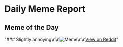 # Daily Meme Report

## Meme of the Day
"### Slightly annoying\n\n![Meme](https://i.redd.it/xpex25a0q3nf1.gif)\n\n[View on Reddit](https://redd.it/1n83rvq)"
